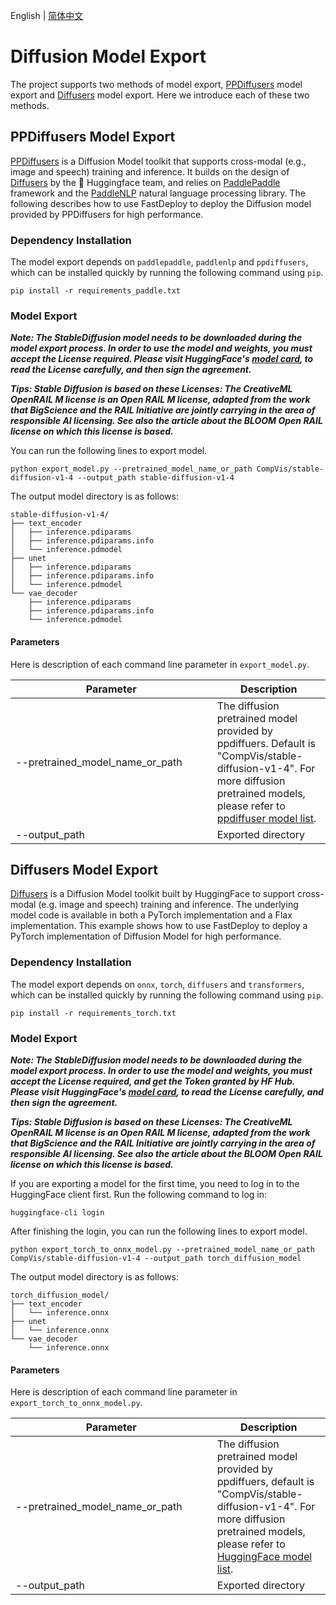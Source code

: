 English | [简体中文](export.md)
# Diffusion Model Export

The project supports two methods of model export, [PPDiffusers](https://github.com/PaddlePaddle/PaddleNLP/tree/develop/ppdiffusers) model export and [Diffusers](https://github.com/huggingface/diffusers) model export. Here we introduce each of these two methods. 

## PPDiffusers Model Export

[PPDiffusers](https://github.com/PaddlePaddle/PaddleNLP/tree/develop/ppdiffusers) is a Diffusion Model toolkit that supports cross-modal (e.g., image and speech) training and inference. It builds on the design of [Diffusers](https://github.com/huggingface/diffusers) by the 🤗 Huggingface team, and relies on [PaddlePaddle](https://github.com/PaddlePaddle/Paddle) framework and the [PaddleNLP](https://github.com/PaddlePaddle/PaddleNLP) natural language processing library. The following describes how to use FastDeploy to deploy the Diffusion model provided by PPDiffusers for high performance.

### Dependency Installation

The model export depends on `paddlepaddle`, `paddlenlp` and `ppdiffusers`, which can be installed quickly by running the following command using `pip`.

```shell
pip install -r requirements_paddle.txt
```

### Model Export

___Note: The StableDiffusion model needs to be downloaded during the model export process. In order to use the model and weights, you must accept the License required. Please visit HuggingFace's [model card](https://huggingface.co/runwayml/stable-diffusion-v1-5), to read the License carefully, and then sign the agreement.___

___Tips: Stable Diffusion is based on these Licenses: The CreativeML OpenRAIL M license is an Open RAIL M license, adapted from the work that BigScience and the RAIL Initiative are jointly carrying in the area of responsible AI licensing. See also the article about the BLOOM Open RAIL license on which this license is based.___

You can run the following lines to export model.

```shell
python export_model.py --pretrained_model_name_or_path CompVis/stable-diffusion-v1-4 --output_path stable-diffusion-v1-4
```

The output model directory is as follows:
```shell
stable-diffusion-v1-4/
├── text_encoder
│   ├── inference.pdiparams
│   ├── inference.pdiparams.info
│   └── inference.pdmodel
├── unet
│   ├── inference.pdiparams
│   ├── inference.pdiparams.info
│   └── inference.pdmodel
└── vae_decoder
    ├── inference.pdiparams
    ├── inference.pdiparams.info
    └── inference.pdmodel
```

#### Parameters

Here is description of each command line parameter in `export_model.py`.

| Parameter |Description |
|----------|--------------|
|<div style="width: 230pt">--pretrained_model_name_or_path </div> | The diffusion pretrained model provided by ppdiffuers. Default is "CompVis/stable-diffusion-v1-4". For more diffusion pretrained models, please refer to [ppdiffuser model list](https://github.com/PaddlePaddle/PaddleNLP/tree/develop/ppdiffusers/examples/textual_inversion).|
|--output_path | Exported directory |


## Diffusers Model Export

[Diffusers](https://github.com/huggingface/diffusers) is a Diffusion Model toolkit built by HuggingFace to support cross-modal (e.g. image and speech) training and inference. The underlying model code is available in both a PyTorch implementation and a Flax implementation. This example shows how to use FastDeploy to deploy a PyTorch implementation of Diffusion Model for high performance. 

### Dependency Installation

The model export depends on `onnx`, `torch`, `diffusers` and `transformers`, which can be installed quickly by running the following command using `pip`.

```shell
pip install -r requirements_torch.txt
```

### Model Export

___Note: The StableDiffusion model needs to be downloaded during the model export process. In order to use the model and weights, you must accept the License required, and get the Token granted by HF Hub. Please visit HuggingFace's [model card](https://huggingface.co/runwayml/stable-diffusion-v1-5), to read the License carefully, and then sign the agreement.___

___Tips: Stable Diffusion is based on these Licenses: The CreativeML OpenRAIL M license is an Open RAIL M license, adapted from the work that BigScience and the RAIL Initiative are jointly carrying in the area of responsible AI licensing. See also the article about the BLOOM Open RAIL license on which this license is based.___

If you are exporting a model for the first time, you need to log in to the HuggingFace client first. Run the following command to log in:

```shell
huggingface-cli login
```

After finishing the login, you can run the following lines to export model.

```shell
python export_torch_to_onnx_model.py --pretrained_model_name_or_path CompVis/stable-diffusion-v1-4 --output_path torch_diffusion_model
```

The output model directory is as follows:

```shell
torch_diffusion_model/
├── text_encoder
│   └── inference.onnx
├── unet
│   └── inference.onnx
└── vae_decoder
    └── inference.onnx
```

#### Parameters

Here is description of each command line parameter in  `export_torch_to_onnx_model.py`.

| Parameter |Description |
|----------|--------------|
|<div style="width: 230pt">--pretrained_model_name_or_path </div> |The diffusion pretrained model provided by ppdiffuers, default is "CompVis/stable-diffusion-v1-4". For more diffusion pretrained models, please refer to [HuggingFace model list](https://huggingface.co/CompVis/stable-diffusion-v1-4).|
|--output_path |Exported directory |